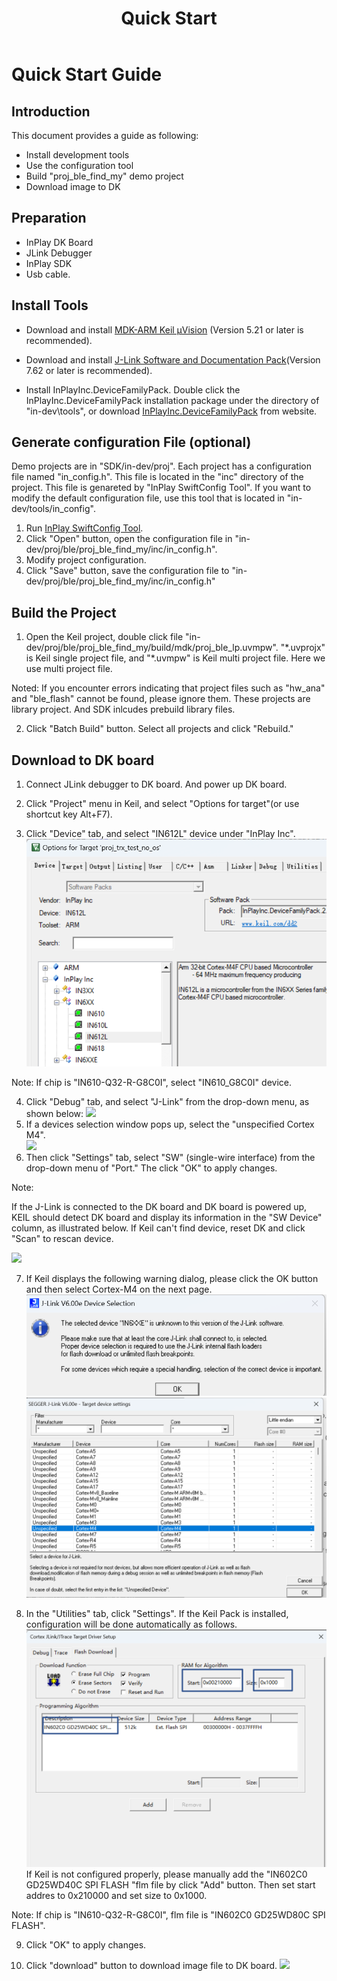 ﻿---
title: "Quick Start"
---

# Quick Start Guide
## Introduction
This document provides a guide as following:
- Install development tools
- Use the configuration tool
- Build "proj_ble_find_my" demo project
- Download image to DK

## Preparation
- InPlay DK Board
- JLink Debugger
- InPlay SDK
- Usb cable.

## Install Tools
- Download and install [MDK-ARM Keil µVision](https://www.keil.com/demo/eval/arm.htm) (Version 5.21 or later is recommended). 

- Download and install [J-Link Software and Documentation Pack](https://www.segger.com/downloads/jlink/#J-LinkSoftwareAndDocumentationPack)(Version 7.62 or later is recommended).

- Install InPlayInc.DeviceFamilyPack. Double click the InPlayInc.DeviceFamilyPack installation package under the directory of "in-dev\tools", or download [InPlayInc.DeviceFamilyPack](https://raw.githubusercontent.com/InPlay-Inc/IN6XX-Tools/blob/main/Keil_Pack/InPlayInc.DeviceFamilyPack.1.0.6.pack) from website. 

## Generate configuration File (optional)
Demo projects are in "SDK/in-dev/proj". Each project has a configuration file named "in_config.h". This file is located in the "inc" directory of the project. This file is genareted by "InPlay SwiftConfig Tool". If you want to modify the default configuration file, use this tool that is located in "in-dev/tools/in_config".

1. Run [InPlay SwiftConfig Tool](https://raw.githubusercontent.com/InPlay-Inc/IN6XX-Tools/main/SwiftConfigTool/in_config.exe).
2. Click "Open" button, open the configuration file in "in-dev/proj/ble/proj_ble_find_my/inc/in_config.h". 
3. Modify project configuration.
4. Click "Save" button, save the configuration file to "in-dev/proj/ble/proj_ble_find_my/inc/in_config.h"

## Build the Project
1. Open the Keil project, double click file "in-dev/proj/ble/proj_ble_find_my/build/mdk/proj_ble_lp.uvmpw". "\*.uvprojx" is Keil single project file, and "\*.uvmpw" is Keil multi project file. Here we use multi project file.

Noted:
If you encounter errors indicating that project files such as "hw\_ana" and "ble\_flash" cannot be found, please ignore them. These projects are library project. And SDK inlcudes prebuild library files.

2. Click "Batch Build" button. Select all projects and click "Rebuild."

## Download to DK board

1. Connect JLink debugger to DK board. And power up DK board.
   
2. Click "Project" menu in Keil, and select "Options for target"(or use shortcut key Alt+F7).
3. Click "Device" tab, and select "IN612L" device under "InPlay Inc".
   ![](/images/c0-quickstart01.png)

Note:
	If chip is "IN610-Q32-R-G8C0I", select "IN610_G8C0I" device.
	
4. Click "Debug" tab, and select "J-Link" from the drop-down menu, as shown below:
   ![](/images/quickstart00.png)
5. If a devices selection window pops up, select the "unspecified Cortex M4".  
   ![](/images/quickstart01.png) 
6. Then click "Settings" tab,  select "SW" (single-wire interface) from the drop-down menu of "Port." The click "OK" to apply changes.

Note:

If the J-Link is connected to the DK board and DK board is powered up, KEIL should detect DK board and display its information in the "SW Device" column, as illustrated below. If Keil can't find device, reset DK and click "Scan" to rescan device.

![](/images/quickstart02.png) 

7. If Keil displays the following warning dialog, please click the OK button and then select Cortex-M4 on the next page.
![](/images/quickstart06.png) 
![](/images/quickstart07.png) 

8. In the "Utilities" tab, click  "Settings". If the Keil Pack is installed, configuration will be done automatically as follows.
   ![](/images/c0-quickstart02.png) 
   If Keil is not configured properly, please manually add the "IN602C0 GD25WD40C SPI FLASH "flm file by click "Add" button. Then set start addres to 0x210000 and set size to 0x1000.

Note:
	If chip is "IN610-Q32-R-G8C0I", flm file is "IN602C0 GD25WD80C SPI FLASH".

9.  Click "OK" to apply changes.

10. Click "download" button to download image file to DK board.
![](/images/c0-quickstart05.png) 







